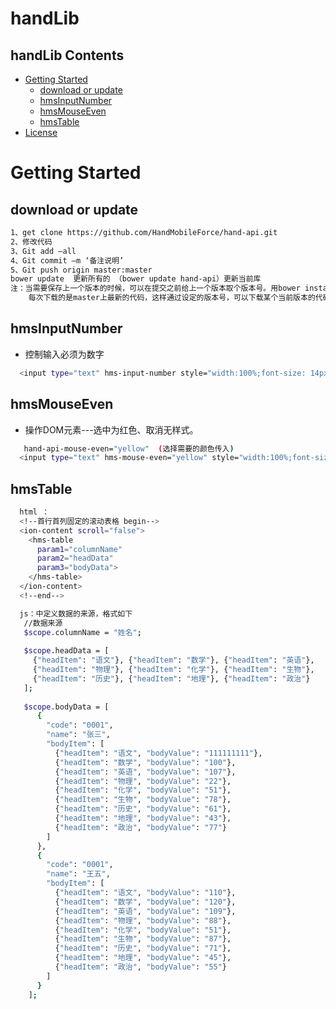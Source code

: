 # handLib

## handLib Contents
* [Getting Started](#getting-started)
    * [download or update](#download-or-update)
    * [hmsInputNumber](#hmsInputNumber)
    * [hmsMouseEven](#hmsMouseEven)
    * [hmsTable](#hmsTable)
* [License](#license)

# Getting Started

## download or update
```bash
1、get clone https://github.com/HandMobileForce/hand-api.git
2、修改代码
3、Git add –all
4、Git commit –m ‘备注说明’
5、Git push origin master:master
bower update  更新所有的 （bower update hand-api）更新当前库
注：当需要保存上一个版本的时候，可以在提交之前给上一个版本取个版本号。用bower install
    每次下载的是master上最新的代码，这样通过设定的版本号，可以下载某个当前版本的代码。
```

## hmsInputNumber 
* 控制输入必须为数字
```bash
  <input type="text" hms-input-number style="width:100%;font-size: 14px;border:1px solid #000000">
```

## hmsMouseEven 
* 操作DOM元素---选中为红色、取消无样式。
```bash
   hand-api-mouse-even="yellow"  (选择需要的颜色传入)
  <input type="text" hms-mouse-even="yellow" style="width:100%;font-size: 14px;border:1px solid #000000">
```

## hmsTable

```bash
  html ：
  <!--首行首列固定的滚动表格 begin-->
  <ion-content scroll="false">
    <hms-table
      param1="columnName"
      param2="headData"
      param3="bodyData">
    </hms-table>
  </ion-content>
  <!--end-->

  js：中定义数据的来源，格式如下
   //数据来源
   $scope.columnName = "姓名";
    
   $scope.headData = [
     {"headItem": "语文"}, {"headItem": "数学"}, {"headItem": "英语"},
     {"headItem": "物理"}, {"headItem": "化学"}, {"headItem": "生物"}, 
     {"headItem": "历史"}, {"headItem": "地理"}, {"headItem": "政治"}
   ];
   
   $scope.bodyData = [
      {
        "code": "0001",
        "name": "张三",
        "bodyItem": [
          {"headItem": "语文", "bodyValue": "111111111"},
          {"headItem": "数学", "bodyValue": "100"},
          {"headItem": "英语", "bodyValue": "107"},
          {"headItem": "物理", "bodyValue": "22"},
          {"headItem": "化学", "bodyValue": "51"},
          {"headItem": "生物", "bodyValue": "78"},
          {"headItem": "历史", "bodyValue": "61"},
          {"headItem": "地理", "bodyValue": "43"},
          {"headItem": "政治", "bodyValue": "77"}
        ]
      },
      {
        "code": "0001",
        "name": "王五",
        "bodyItem": [
          {"headItem": "语文", "bodyValue": "110"},
          {"headItem": "数学", "bodyValue": "120"},
          {"headItem": "英语", "bodyValue": "109"},
          {"headItem": "物理", "bodyValue": "88"},
          {"headItem": "化学", "bodyValue": "51"},
          {"headItem": "生物", "bodyValue": "87"},
          {"headItem": "历史", "bodyValue": "71"},
          {"headItem": "地理", "bodyValue": "45"},
          {"headItem": "政治", "bodyValue": "55"}
        ]
      }
    ];
```

